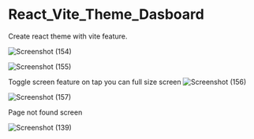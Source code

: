 # React_Vite_Theme_Dasboard
Create react theme with vite feature.

![Screenshot (154)](https://github.com/kunalBari5557/React_Vite_Theme_Dasboard/assets/96560938/633927cd-cd1c-4940-9f75-c6290152ca26)

![Screenshot (155)](https://github.com/kunalBari5557/React_Vite_Theme_Dasboard/assets/96560938/2f6443a6-74a9-4f7c-8d04-9402f772e3fd)

Toggle screen feature on tap you can full size screen
![Screenshot (156)](https://github.com/kunalBari5557/React_Vite_Theme_Dasboard/assets/96560938/186ffae6-1aea-4435-9538-8d0f07d03153)

![Screenshot (157)](https://github.com/kunalBari5557/React_Vite_Theme_Dasboard/assets/96560938/1c5800b4-3442-4729-98d7-9fa19369ed94)

Page not found screen

![Screenshot (139)](https://github.com/kunalBari5557/React_Vite_Theme_Dasboard/assets/96560938/ea0c58c9-1198-43da-bbbb-376ea7fe9b9d)


